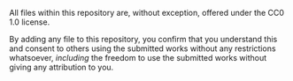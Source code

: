 All files within this repository are, without exception,
offered under the CC0 1.0 license.

By adding any file to this repository, you confirm that you
understand this and consent to others using the submitted works
without any restrictions whatsoever, *including* the freedom to
use the submitted works without giving any attribution to you.
